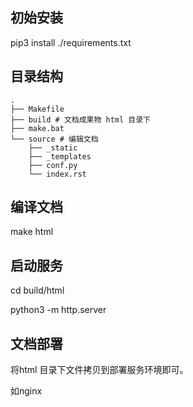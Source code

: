 ## 初始安装

pip3 install ./requirements.txt

## 目录结构
```
.
├── Makefile
├── build # 文档成果物 html 目录下
├── make.bat
└── source # 编辑文档
    ├── _static
    ├── _templates
    ├── conf.py
    └── index.rst
```

## 编译文档

make html

## 启动服务

cd build/html

python3 -m http.server 

## 文档部署

将html 目录下文件拷贝到部署服务环境即可。 

如nginx  



